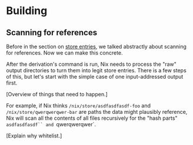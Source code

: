 # Building

## Scanning for references

Before in the section on [store entries](../entries.md), we talked abstractly about scanning for references.
Now we can make this concrete.

After the derivation's command is run, Nix needs to process the "raw" output directories to turn them into legit store entries.
There is a few steps of this, but let's start with the simple case of one input-addressed output first.

\[Overview of things that need to happen.]

For example, if Nix thinks `/nix/store/asdfasdfasdf-foo` and `/nix/store/qwerqwerqwer-bar` are paths the data might plausibly reference, Nix will scan all the contents of all files recursively for the "hash parts" `asdfasdfasdf`` and `qwerqwerqwer`.

\[Explain why whitelist.]
